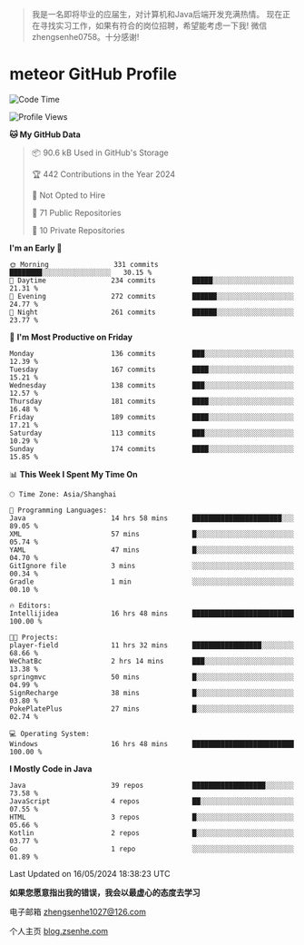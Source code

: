 > 我是一名即将毕业的应届生，对计算机和Java后端开发充满热情。
> 现在正在寻找实习工作，如果有符合的岗位招聘，希望能考虑一下我!
> 微信 zhengsenhe0758。十分感谢!

# meteor  GitHub Profile 

<!--START_SECTION:waka-->
![Code Time](http://img.shields.io/badge/Code%20Time-51%20hrs%2018%20mins-blue)

![Profile Views](http://img.shields.io/badge/Profile%20Views-29-blue)

**🐱 My GitHub Data** 

> 📦 90.6 kB Used in GitHub's Storage 
 > 
> 🏆 442 Contributions in the Year 2024
 > 
> 🚫 Not Opted to Hire
 > 
> 📜 71 Public Repositories 
 > 
> 🔑 10 Private Repositories 
 > 
**I'm an Early 🐤** 

```text
🌞 Morning                331 commits         ████████░░░░░░░░░░░░░░░░░   30.15 % 
🌆 Daytime                234 commits         █████░░░░░░░░░░░░░░░░░░░░   21.31 % 
🌃 Evening                272 commits         ██████░░░░░░░░░░░░░░░░░░░   24.77 % 
🌙 Night                  261 commits         ██████░░░░░░░░░░░░░░░░░░░   23.77 % 
```
📅 **I'm Most Productive on Friday** 

```text
Monday                   136 commits         ███░░░░░░░░░░░░░░░░░░░░░░   12.39 % 
Tuesday                  167 commits         ████░░░░░░░░░░░░░░░░░░░░░   15.21 % 
Wednesday                138 commits         ███░░░░░░░░░░░░░░░░░░░░░░   12.57 % 
Thursday                 181 commits         ████░░░░░░░░░░░░░░░░░░░░░   16.48 % 
Friday                   189 commits         ████░░░░░░░░░░░░░░░░░░░░░   17.21 % 
Saturday                 113 commits         ███░░░░░░░░░░░░░░░░░░░░░░   10.29 % 
Sunday                   174 commits         ████░░░░░░░░░░░░░░░░░░░░░   15.85 % 
```


📊 **This Week I Spent My Time On** 

```text
🕑︎ Time Zone: Asia/Shanghai

💬 Programming Languages: 
Java                     14 hrs 58 mins      ██████████████████████░░░   89.05 % 
XML                      57 mins             █░░░░░░░░░░░░░░░░░░░░░░░░   05.74 % 
YAML                     47 mins             █░░░░░░░░░░░░░░░░░░░░░░░░   04.70 % 
GitIgnore file           3 mins              ░░░░░░░░░░░░░░░░░░░░░░░░░   00.34 % 
Gradle                   1 min               ░░░░░░░░░░░░░░░░░░░░░░░░░   00.10 % 

🔥 Editors: 
Intellijidea             16 hrs 48 mins      █████████████████████████   100.00 % 

🐱‍💻 Projects: 
player-field             11 hrs 32 mins      █████████████████░░░░░░░░   68.66 % 
WeChatBc                 2 hrs 14 mins       ███░░░░░░░░░░░░░░░░░░░░░░   13.38 % 
springmvc                50 mins             █░░░░░░░░░░░░░░░░░░░░░░░░   04.99 % 
SignRecharge             38 mins             █░░░░░░░░░░░░░░░░░░░░░░░░   03.80 % 
PokePlatePlus            27 mins             █░░░░░░░░░░░░░░░░░░░░░░░░   02.74 % 

💻 Operating System: 
Windows                  16 hrs 48 mins      █████████████████████████   100.00 % 
```

**I Mostly Code in Java** 

```text
Java                     39 repos            ██████████████████░░░░░░░   73.58 % 
JavaScript               4 repos             ██░░░░░░░░░░░░░░░░░░░░░░░   07.55 % 
HTML                     3 repos             █░░░░░░░░░░░░░░░░░░░░░░░░   05.66 % 
Kotlin                   2 repos             █░░░░░░░░░░░░░░░░░░░░░░░░   03.77 % 
Go                       1 repo              ░░░░░░░░░░░░░░░░░░░░░░░░░   01.89 % 
```




 Last Updated on 16/05/2024 18:38:23 UTC
<!--END_SECTION:waka-->


**如果您愿意指出我的错误，我会以最虚心的态度去学习**

电子邮箱 zhengsenhe1027@126.com

个人主页 [blog.zsenhe.com](http://blog.zsenhe.com/)


